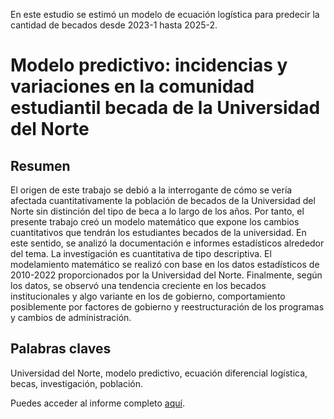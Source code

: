 En este estudio se estimó un modelo de ecuación logística para predecir la cantidad de becados desde 2023-1 hasta 2025-2. 

# Modelo predictivo: incidencias y variaciones en la comunidad estudiantil becada de la Universidad del Norte

## Resumen
El origen de este trabajo se debió a la interrogante de cómo se vería afectada cuantitativamente la población de becados de la Universidad del Norte sin distinción del tipo de beca a lo largo de los años. Por tanto, el presente trabajo creó un modelo matemático que expone los cambios cuantitativos que tendrán los estudiantes becados de la universidad. En este sentido, se analizó la documentación e informes estadísticos alrededor del tema. La investigación es cuantitativa de tipo descriptiva. El modelamiento matemático se realizó con base en los datos estadísticos de 2010-2022 proporcionados por la Universidad del Norte. Finalmente, según los datos, se observó una tendencia creciente en los becados institucionales y algo variante en los de gobierno, comportamiento posiblemente por factores de gobierno y reestructuración de los programas y cambios de administración.

## Palabras claves
Universidad del Norte, modelo predictivo, ecuación diferencial logística, becas, investigación, población.


Puedes acceder al informe completo [aquí](Incidencias%20y%20variaciones%20en%20la%20comunidad%20estudiantil%20becada%20de%20la%20Universidad%20del%20Norte%20%284%29.pdf).

